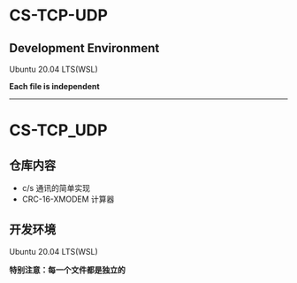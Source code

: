 # CS-TCP-UDP

## Development Environment 

Ubuntu 20.04 LTS(WSL)

**Each file is independent**

***
# CS-TCP_UDP

## 仓库内容

- c/s 通讯的简单实现
- CRC-16-XMODEM 计算器

## 开发环境

Ubuntu 20.04 LTS(WSL)

**特别注意：每一个文件都是独立的**
